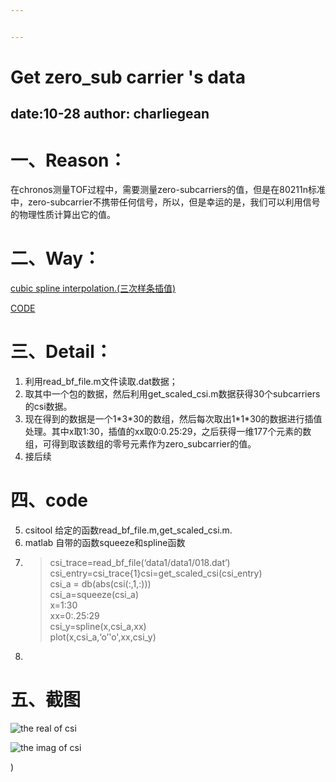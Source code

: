 ```yaml
---


---
```


<h1 id="get-zero_sub-carrier-s-data">Get zero_sub carrier 's data</h1>
<h2 id="date10-28--author-charliegean">date:10-28 	author: charliegean</h2>
<h1 id="一、reason：">一、Reason：</h1>
<p>在chronos测量TOF过程中，需要测量zero-subcarriers的值，但是在80211n标准中，zero-subcarrier不携带任何信号，所以，但是幸运的是，我们可以利用信号的物理性质计算出它的值。</p>
<h1 id="二、way：">二、Way：</h1>
<p><a href="https://baike.baidu.com/item/%E4%B8%89%E6%AC%A1%E6%A0%B7%E6%9D%A1%E6%8F%92%E5%80%BC/3476729?fr=aladdin">cubic spline interpolation.(三次样条插值)</a></p>
<p><a href="https://www.cnblogs.com/xpvincent/archive/2013/01/26/2878092.html">CODE</a></p>
<h1 id="三、detail：">三、Detail：</h1>
<ol>
<li>利用read_bf_file.m文件读取.dat数据；</li>
<li>取其中一个包的数据，然后利用get_scaled_csi.m数据获得30个subcarriers的csi数据。</li>
<li>现在得到的数据是一个1*3*30的数组，然后每次取出1*1*30的数据进行插值处理。其中x取1:30，插值的xx取0:0.25:29，之后获得一维177个元素的数组，可得到取该数组的零号元素作为zero_subcarrier的值。</li>
<li>接后续</li>
</ol>
<h1 id="四、code">四、code</h1>
<ol start="5">
<li>csitool 给定的函数read_bf_file.m,get_scaled_csi.m.</li>
<li>matlab 自带的函数squeeze和spline函数</li>
<li>
<blockquote>
<p>csi_trace=read_bf_file(‘data1/data1/018.dat’)<br>
csi_entry=csi_trace{1}csi=get_scaled_csi(csi_entry)<br>
csi_a = db(abs(csi(:,1,:)))<br>
csi_a=squeeze(csi_a)<br>
x=1:30<br>
xx=0:.25:29<br>
csi_y=spline(x,csi_a,xx)<br>
plot(x,csi_a,‘o’'o',xx,csi_y)</p>
</blockquote>
</li>
<li></li>
</ol>
<h1 id="五、截图">五、截图</h1>
<p><img src="
8.

==
ealocsihttps://github.com/Charliegean/laboratory/tree/master/picture/18_spline_real.jpg" alt="the real of csi"></p>
<p><img src="https://github.com/Charliegean/laboratory/tree/master/picture/18_spline_imag.jpg" alt="the imag of csi"></p>)

<!--stackedit_data:
eyJoaXN0b3J5IjpbMTEwMTk1OTYzNl19
-->